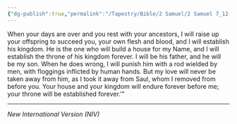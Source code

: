 ```yaml
---
{"dg-publish":true,"permalink":"/Tapestry/Bible/2 Samuel/2 Samuel 7_12-16/","title":"2 Samuel 7:12-16","hide":true,"tags":["bible-verse","bible-verse"],"dgHomeLink":true,"dgShowLocalGraph":true,"dgEnableSearch":true}
---
```


 When your days are over and you rest with your ancestors, I will raise up your offspring to succeed you, your own flesh and blood, and I will establish his kingdom. He is the one who will build a house for my Name, and I will establish the throne of his kingdom forever. I will be his father, and he will be my son. When he does wrong, I will punish him with a rod wielded by men, with floggings inflicted by human hands. But my love will never be taken away from him, as I took it away from Saul, whom I removed from before you. Your house and your kingdom will endure forever before me; your throne will be established forever.’”

---
*New International Version (NIV)*